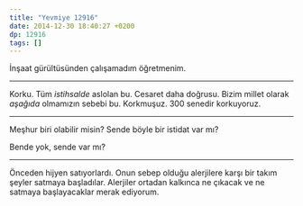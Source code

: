 ```yaml
---
title: "Yevmiye 12916"
date: 2014-12-30 18:40:27 +0200
dp: 12916
tags: []
---
```


İnşaat gürültüsünden çalışamadım öğretmenim. 

-----

Korku. Tüm *istihsalde* aslolan bu. Cesaret daha doğrusu. Bizim millet
olarak *aşağıda* olmamızın sebebi bu. Korkmuşuz. 300 senedir
korkuyoruz. 

-----

Meşhur biri olabilir misin? Sende böyle bir istidat var mı?

Bende yok, sende var mı?

-----

Önceden hijyen satıyorlardı. Onun sebep olduğu alerjilere karşı bir
takım şeyler satmaya başladılar. Alerjiler ortadan kalkınca ne çıkacak
ve ne satmaya başlayacaklar merak ediyorum. 



